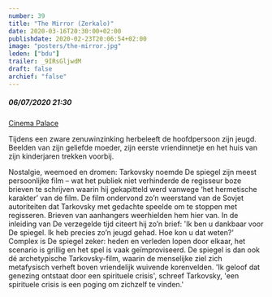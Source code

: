 ```yaml
---
number: 39
title: "The Mirror (Zerkalo)"
date: 2020-03-16T20:30:00+02:00
publishdate: 2020-02-23T20:06:54+02:00
image: "posters/the-mirror.jpg"
leden: ["bdu"]
trailer: _9IRsGljwdM
draft: false
archief: "false"
---
```


##### 06/07/2020 21:30

[Cinema Palace](https://cinema-palace.be/nl/film/mirror-zerkalo-restored-copy)

Tijdens een zware zenuwinzinking herbeleeft de hoofdpersoon zijn jeugd.
Beelden van zijn geliefde moeder, zijn eerste vriendinnetje en het huis van zijn
kinderjaren trekken voorbij.
<!--more-->
Nostalgie, weemoed en dromen: Tarkovsky noemde De spiegel zijn meest persoonlijke
film – wat het publiek niet verhinderde de regisseur boze brieven te schrijven
waarin hij gekapitteld werd vanwege ‘het hermetische karakter’ van de film. De
film ondervond zo’n weerstand van de Sovjet autoriteiten dat Tarkovsky met gedachte
speelde om te stoppen met regisseren. Brieven van aanhangers weerhielden hem hier
van. In de inleiding van De verzegelde tijd citeert hij zo’n brief: 'Ik ben u dankbaar
voor De spiegel. Ik heb precies zo’n jeugd gehad. Hoe kon u dat weten?' Complex is
De spiegel zeker: heden en verleden lopen door elkaar, het scenario is grillig en
het spel is vaak geïmproviseerd. De spiegel is dan ook dé archetypische Tarkovsky-film,
waarin de menselijke ziel zich metafysisch verheft boven vriendelijk wuivende korenvelden.
'Ik geloof dat genezing ontstaat door een spirituele crisis', schreef Tarkovsky,
'een spirituele crisis is een poging om zichzelf te vinden.'

